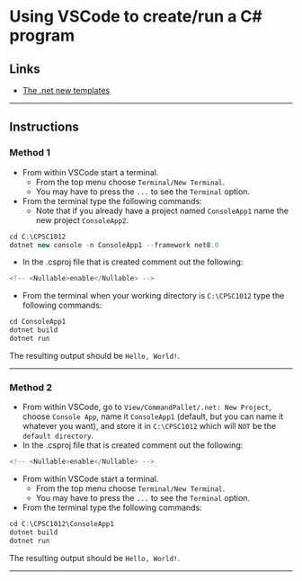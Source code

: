 <base target="_blank">

# Using VSCode to create/run a C# program

## Links

- [The .net new templates](https://learn.microsoft.com/en-us/dotnet/core/tools/dotnet-new)

---

## Instructions

### Method 1

- From within VSCode start a terminal.
  - From the top menu choose `Terminal/New Terminal`.
  - You may have to press the `...` to see the `Terminal` option.
- From the terminal type the following commands:
  - Note that if you already have a project named `ConsoleApp1` name the new project `ConsoleApp2`.

```csharp
cd C:\CPSC1012
dotnet new console -n ConsoleApp1 --framework net8.0
```
- In the .csproj file that is created comment out the following:
```csharp
<!-- <Nullable>enable</Nullable> -->
```

- From the terminal when your working directory is `C:\CPSC1012` type the following commands:
```csharp
cd ConsoleApp1
dotnet build
dotnet run
```

The resulting output should be `Hello, World!`.

---

### Method 2

- From within VSCode, go to `View/CommandPallet/.net: New Project`, choose `Console App`, name it `ConsoleApp1` (default, but you can name it whatever you want), and store it in `C:\CPSC1012` which will `NOT` be the `default directory`.
- In the .csproj file that is created comment out the following:
```csharp
<!-- <Nullable>enable</Nullable> -->
```

- From within VSCode start a terminal.
  - From the top menu choose `Terminal/New Terminal`.
  - You may have to press the `...` to see the `Terminal` option.
- From the terminal type the following commands:
```csharp
cd C:\CPSC1012\ConsoleApp1
dotnet build
dotnet run
```

The resulting output should be `Hello, World!`.

---



